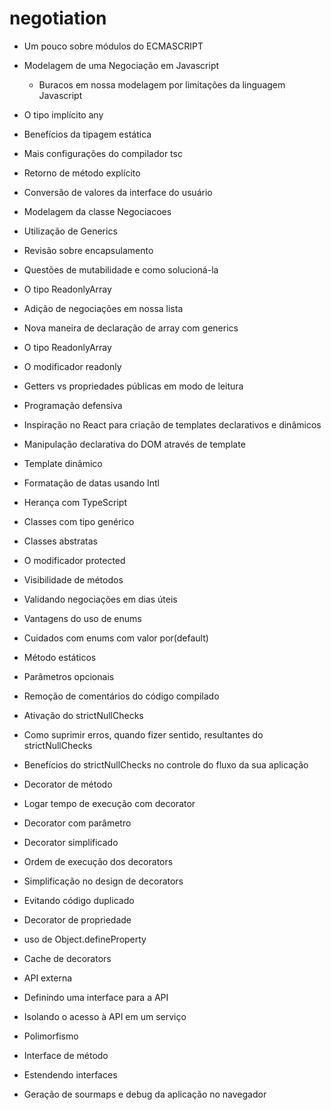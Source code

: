 # negotiation
- Um pouco sobre módulos do ECMASCRIPT
- Modelagem de uma Negociação em Javascript
  - Buracos em nossa modelagem por limitações da linguagem Javascript

- O tipo implícito any
- Benefícios da tipagem estática
- Mais configurações do compilador tsc
- Retorno de método explícito
- Conversão de valores da interface do usuário

- Modelagem da classe Negociacoes
- Utilização de Generics
- Revisão sobre encapsulamento
- Questões de mutabilidade e como solucioná-la
- O tipo ReadonlyArray
- Adição de negociações em nossa lista

- Nova maneira de declaração de array com generics
- O tipo ReadonlyArray
- O modificador readonly
- Getters vs propriedades públicas em modo de leitura
- Programação defensiva

- Inspiração no React para criação de templates declarativos e dinâmicos
- Manipulação declarativa do DOM através de template
- Template dinâmico
- Formatação de datas usando Intl

- Herança com TypeScript
- Classes com tipo genérico
- Classes abstratas
- O modificador protected

- Visibilidade de métodos
- Validando negociações em dias úteis
- Vantagens do uso de enums
- Cuidados com enums com valor por(default)

- Método estáticos
- Parâmetros opcionais

- Remoção de comentários do código compilado
- Ativação do strictNullChecks
- Como suprimir erros, quando fizer sentido, resultantes do strictNullChecks
- Benefícios do strictNullChecks no controle do fluxo da sua aplicação

- Decorator de método
- Logar tempo de execução com decorator

- Decorator com parâmetro
- Decorator simplificado
- Ordem de execução dos decorators
- Simplificação no design de decorators

- Evitando código duplicado
- Decorator de propriedade
- uso de Object.defineProperty
- Cache de decorators

- API externa
- Definindo uma interface para a API
- Isolando o acesso à API em um serviço


- Polimorfismo
- Interface de método
- Estendendo interfaces
- Geração de sourmaps e debug da aplicação no navegador